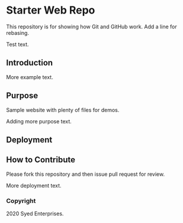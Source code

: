 # Starter Web Repo

This repository is for showing how Git and GitHub work.
Add a line for rebasing.

Test text.

## Introduction

More example text.

## Purpose

Sample website with plenty of files for demos.

Adding more purpose text.

## Deployment

## How to Contribute

Please fork this repository and then issue pull request for review.

More deployment text.

### Copyright

2020 Syed Enterprises.